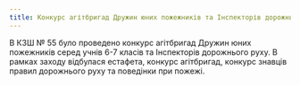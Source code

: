 ```yaml
---
title: Конкурс агітбригад Дружин юних пожежників та Інспекторів дорожнього руху
---
```


В КЗШ № 55 було проведено конкурс агітбригад Дружин юних пожежників серед учнів 6-7 класів та Інспекторів дорожнього руху. В рамках заходу відбулася естафета, конкурс агітбригад, конкурс знавців правил дорожнього руху та поведінки при пожежі.

<slideshow id="_/72157648982594987" />
